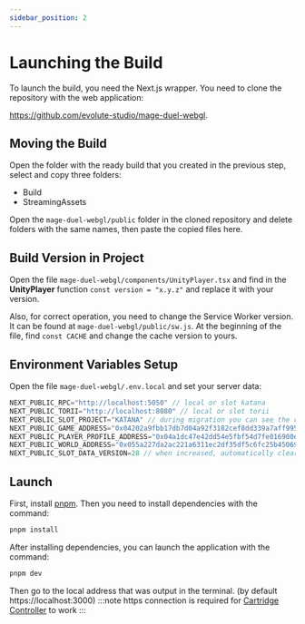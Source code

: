 ```yaml
---
sidebar_position: 2
---
```


# Launching the Build

To launch the build, you need the Next.js wrapper. You need to clone the repository with the web application:

https://github.com/evolute-studio/mage-duel-webgl.

## Moving the Build
Open the folder with the ready build that you created in the previous step, select and copy three folders:

- Build
- StreamingAssets

Open the `mage-duel-webgl/public` folder in the cloned repository and delete folders with the same names, then paste the copied files here.

## Build Version in Project

Open the file `mage-duel-webgl/components/UnityPlayer.tsx` and find in the **UnityPlayer** function `const version = "x.y.z"` and replace it with your version.

Also, for correct operation, you need to change the Service Worker version. It can be found at `mage-duel-webgl/public/sw.js`. At the beginning of the file, find `const CACHE` and change the cache version to yours.

## Environment Variables Setup

Open the file `mage-duel-webgl/.env.local` and set your server data:
```js title="mage-duel-webgl/.env.local"
NEXT_PUBLIC_RPC="http://localhost:5050" // local or slot katana 
NEXT_PUBLIC_TORII="http://localhost:8080" // local or slot torii
NEXT_PUBLIC_SLOT_PROJECT="KATANA" // during migration you can see the chain id name
NEXT_PUBLIC_GAME_ADDRESS="0x04202a9fbb17db7d04a92f3182cef8dd339a7aff995a9fd5fa04afd087cb69d6" // contract address
NEXT_PUBLIC_PLAYER_PROFILE_ADDRESS="0x04a1dc47e42dd54e5fbf54d7fe016900ebcfde4df06910457f7b6e15112707f3" // contract address
NEXT_PUBLIC_WORLD_ADDRESS="0x055a227da2ac221a6311ec2df35df5c6fc25b450696f6c68bb604c8c350d59b7" // world address
NEXT_PUBLIC_SLOT_DATA_VERSION=28 // when increased, automatically clears client data in storage
```

## Launch

First, install [pnpm](https://pnpm.io/installation). Then you need to install dependencies with the command:
```bash
pnpm install
```
After installing dependencies, you can launch the application with the command:
```bash
pnpm dev
```
Then go to the local address that was output in the terminal. (by default https://localhost:3000)
:::note
https connection is required for [Cartridge Controller]("https://cartridge.gg/controller") to work
:::
